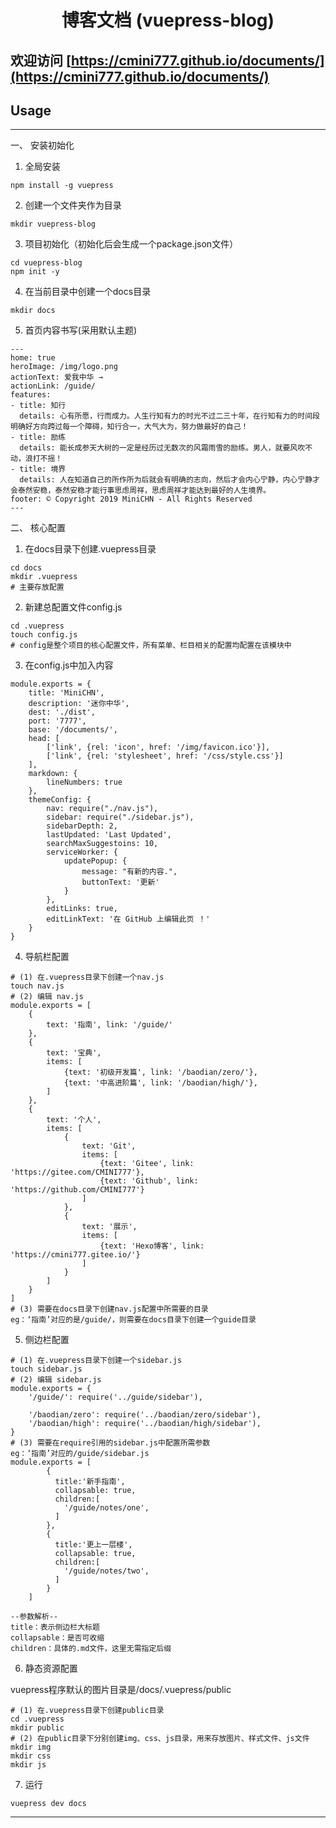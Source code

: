 <h1 align="center">博客文档 (vuepress-blog)</h1>

## 欢迎访问 [https://cmini777.github.io/documents/](https://cmini777.github.io/documents/)

## Usage
---

一、 安装初始化

1. 全局安装

```
npm install -g vuepress
```

2. 创建一个文件夹作为目录

```
mkdir vuepress-blog
```

3. 项目初始化（初始化后会生成一个package.json文件）

```
cd vuepress-blog
npm init -y
```

4. 在当前目录中创建一个docs目录

```
mkdir docs
```

5. 首页内容书写(采用默认主题)

```
---
home: true
heroImage: /img/logo.png
actionText: 爱我中华 →
actionLink: /guide/
features:
- title: 知行
  details: 心有所愿，行而成力。人生行知有力的时光不过二三十年，在行知有力的时间段明确好方向跨过每一个障碍，知行合一，大气大为，努力做最好的自己！
- title: 励练
  details: 能长成参天大树的一定是经历过无数次的风霜雨雪的励练。男人，就要风吹不动，浪打不摇！
- title: 境界
  details: 人在知道自己的所作所为后就会有明确的志向，然后才会内心宁静，内心宁静才会泰然安稳，泰然安稳才能行事思虑周祥，思虑周祥才能达到最好的人生境界。
footer: © Copyright 2019 MiniCHN - All Rights Reserved
---
```

二、 核心配置

1. 在docs目录下创建.vuepress目录

```
cd docs
mkdir .vuepress
# 主要存放配置
```

2. 新建总配置文件config.js

```
cd .vuepress
touch config.js
# config是整个项目的核心配置文件，所有菜单、栏目相关的配置均配置在该模块中
```

3. 在config.js中加入内容

```
module.exports = {
    title: 'MiniCHN',
    description: '迷你中华',
    dest: './dist',
    port: '7777',
	base: '/documents/',
    head: [
        ['link', {rel: 'icon', href: '/img/favicon.ico'}],
		['link', {rel: 'stylesheet', href: '/css/style.css'}]
    ],
    markdown: {
        lineNumbers: true
    },
    themeConfig: {
        nav: require("./nav.js"),
        sidebar: require("./sidebar.js"),
        sidebarDepth: 2,
        lastUpdated: 'Last Updated',
        searchMaxSuggestoins: 10,
        serviceWorker: {
            updatePopup: {
                message: "有新的内容.",
                buttonText: '更新'
            }
        },
        editLinks: true,
        editLinkText: '在 GitHub 上编辑此页 ！'
    }
}
```

4. 导航栏配置

```
# (1) 在.vuepress目录下创建一个nav.js
touch nav.js
# (2) 编辑 nav.js
module.exports = [
    {
        text: '指南', link: '/guide/'
    },
    {
        text: '宝典', 
		items: [
            {text: '初级开发篇', link: '/baodian/zero/'},
            {text: '中高进阶篇', link: '/baodian/high/'},
        ]
    },
    {
        text: '个人',
        items: [
			{
                text: 'Git',
				items: [
					{text: 'Gitee', link: 'https://gitee.com/CMINI777'},
					{text: 'Github', link: 'https://github.com/CMINI777'}
				]
            },
			{
                text: '展示',
				items: [
					{text: 'Hexo博客', link: 'https://cmini777.gitee.io/'}
				]
            }
        ]
    }
]
# (3) 需要在docs目录下创建nav.js配置中所需要的目录
eg：‘指南’对应的是/guide/，则需要在docs目录下创建一个guide目录
```

5. 侧边栏配置

```
# (1) 在.vuepress目录下创建一个sidebar.js
touch sidebar.js
# (2) 编辑 sidebar.js
module.exports = {
	'/guide/': require('../guide/sidebar'),

	'/baodian/zero': require('../baodian/zero/sidebar'),
	'/baodian/high': require('../baodian/high/sidebar'),
}	
# (3) 需要在require引用的sidebar.js中配置所需参数
eg：‘指南’对应的/guide/sidebar.js
module.exports = [
		{
		  title:'新手指南',
		  collapsable: true,
		  children:[
			'/guide/notes/one',
		  ]
		},
		{
		  title:'更上一层楼',
		  collapsable: true,
		  children:[
			'/guide/notes/two',
		  ]
		}
	]
	
--参数解析--
title：表示侧边栏大标题
collapsable：是否可收缩
children：具体的.md文件，这里无需指定后缀

```

6. 静态资源配置

vuepress程序默认的图片目录是/docs/.vuepress/public

```
# (1) 在.vuepress目录下创建public目录
cd .vuepress
mkdir public
# (2) 在public目录下分别创建img、css、js目录，用来存放图片、样式文件、js文件
mkdir img
mkdir css
mkdir js
```

7. 运行

```
vuepress dev docs
```

-----

